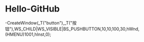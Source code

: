# Hello-GitHub
-CreateWindow(_T("button"),_T("按钮"),WS_CHILD|WS_VISIBLE|BS_PUSHBUTTON,10,10,100,30,hWnd,(HMENU)1001,hInst,0);
